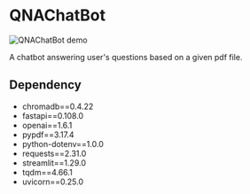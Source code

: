 # QNAChatBot
![QNAChatBot demo](https://github.com/steelbear/QNAChatBot/assets/12878951/13f39557-a831-4ee2-b222-32486ec1e3a2)

A chatbot answering user's questions based on a given pdf file.

## Dependency
- chromadb==0.4.22
- fastapi==0.108.0
- openai==1.6.1
- pypdf==3.17.4
- python-dotenv==1.0.0
- requests==2.31.0
- streamlit==1.29.0
- tqdm==4.66.1
- uvicorn==0.25.0
